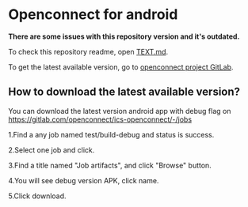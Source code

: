 # Openconnect for android

**There are some issues with this repository version and it's outdated.**

To check this repository readme, open [TEXT.md](./TEXT.md).

To get the latest available version, go to [openconnect project GitLab](https://gitlab.com/openconnect/ics-openconnect).


## How to download the latest available version?

You can download the latest version android app with debug flag on https://gitlab.com/openconnect/ics-openconnect/-/jobs

1.Find a any job named test/build-debug and status is success.

2.Select one job and click.

3.Find a title named "Job artifacts", and click "Browse" button.

4.You will see debug version APK, click name.

5.Click download.
